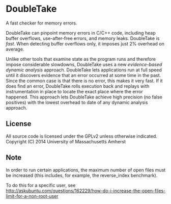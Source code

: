 # DoubleTake

A fast checker for memory errors.

DoubleTake can pinpoint memory errors in C/C++ code, including heap
buffer overflows, use-after-free errors, and memory leaks. DoubleTake
is *fast*. When detecting buffer overflows only, it imposes just 2%
overhead on average.

Unlike other tools that examine state as the program runs and
therefore impose considerable slowdowns, DoubleTake uses a new
*evidence-based dynamic analysis* approach. DoubleTake lets
applications run at full speed until it discovers evidence that an
error occurred at some time in the past. Since the common case is that
there is no error, this makes it very fast. If it does find an error,
DoubleTake rolls execution back and replays with instrumentation in
place to locate the exact place where the error happened. This
approach lets DoubleTake achieve high precision (no false positives)
with the lowest overhead to date of any dynamic analysis approach.

## License

All source code is licensed under the GPLv2 unless otherwise indicated.
Copyright (C) 2014 University of Massachusetts Amherst

## Note

In order to run certain applications, the maximum number of open files must be increased
(this includes, for example, the reverse_index benchmark).

To do this for a specific user, see
http://askubuntu.com/questions/162229/how-do-i-increase-the-open-files-limit-for-a-non-root-user

